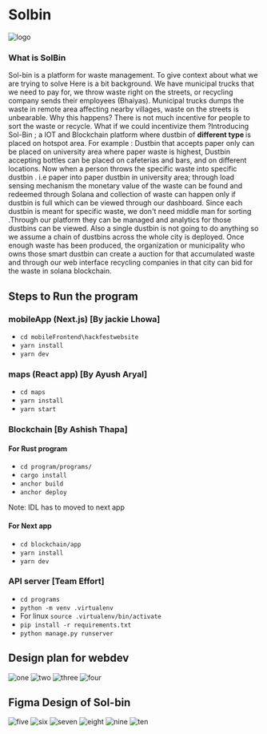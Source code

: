 # Solbin

![logo](./assets/logo.png)

### What is SolBin

Sol-bin is a platform for waste management. To give context about what we are trying to solve Here is a bit background. We have municipal trucks that we need to pay for, we throw waste right on the streets, or recycling company sends their employees (Bhaiyas). Municipal trucks dumps the waste in remote area affecting nearby villages, waste on the streets is unbearable. Why this happens? There is not much incentive for people to sort the waste or recycle. What if we could incentivize them ?Introducing Sol-Bin ; a IOT and Blockchain platform where dustbin of <b>different type </b> is placed on hotspot area. For example : Dustbin that accepts paper only can be placed on university area where paper waste is highest, Dustbin accepting bottles can be placed on cafeterias and bars,  and on different locations. Now when a person throws the specific waste into specific dustbin . i.e paper into paper dustbin in university area;  through load sensing mechanism the monetary value of the waste can be found and redeemed through Solana and collection of waste can happen only if dustbin is full which can be viewed through our dashboard. Since each dustbin is meant for specific waste, we don't need middle man for sorting .Through our platform they can be managed and analytics for those dustbins can be viewed. Also a single dustbin is not going to do anything so we assume a chain of dustbins across the whole city is deployed. Once enough waste has been produced, the organization or municipality who owns those smart dustbin can create a auction for that accumulated waste and through our web interface recycling companies in that city can bid for the waste in solana blockchain.

## Steps to Run the program

### mobileApp (Next.js) [By jackie Lhowa]

- `cd mobileFrontend\hackfestwebsite`
- `yarn install`
- `yarn dev` 

### maps (React app) [By Ayush Aryal]

- `cd maps`
- `yarn install`
- `yarn start`

### Blockchain  [By Ashish Thapa]

#### For Rust program
- `cd program/programs/`
- `cargo install`
- `anchor build`
- `anchor deploy`

Note: IDL has to moved to next app 

#### For Next app
- `cd blockchain/app`
- `yarn install` 
- `yarn dev`

### API server [Team Effort]
- `cd programs`
- `python -m venv .virtualenv`
- For linux `source .virtualenv/bin/activate`
- `pip install -r requirements.txt`
- `python manage.py runserver`



## Design plan for webdev

![one](./assets/1.jpg)
![two](./assets/2.jpg)
![three](./assets/3.jpg)
![four](./assets/4.jpg)

## Figma Design of Sol-bin
![five](./assets/Mobile1.png)
![six](./assets/Mobile2.png)
![seven](./assets/frame.png)
![eight](./assets/Frame6.png)
![nine](./assets/Frame9.png)
![ten](./assets/Frame10.png)


